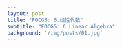 ```yaml
---
layout: post
title: "FOCG5: 6.线性代数"
subtitle: "FOCG5: 6 Linear Algebra"
background: '/img/posts/01.jpg'
---
```


